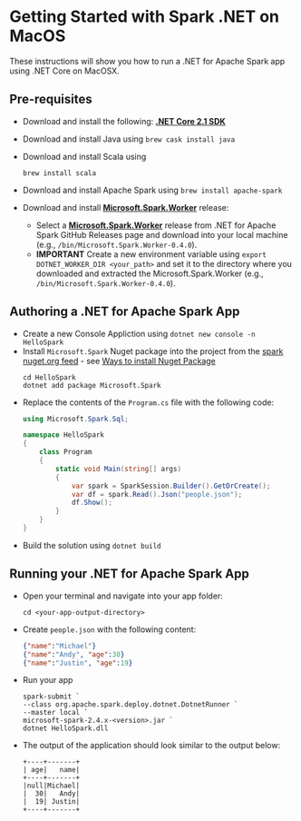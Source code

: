# Getting Started with Spark .NET on MacOS

These instructions will show you how to run a .NET for Apache Spark app using .NET Core on MacOSX.

## Pre-requisites

- Download and install the following: **[.NET Core 2.1 SDK](https://dotnet.microsoft.com/download/dotnet-core/2.1)** 
- Download and install Java using 
  ```brew cask install java```
- Download and install Scala using
    ```shell
    brew install scala
    ```
- Download and install Apache Spark using ```brew install apache-spark```
    
- Download and install **[Microsoft.Spark.Worker](https://github.com/dotnet/spark/releases)** release:
    - Select a **[Microsoft.Spark.Worker](https://github.com/dotnet/spark/releases)** release from .NET for Apache Spark GitHub Releases page and download into your local machine (e.g., `/bin/Microsoft.Spark.Worker-0.4.0`).
    - **IMPORTANT** Create a new environment variable using ```export DOTNET_WORKER_DIR <your_path>``` and set it to the directory where you downloaded and extracted the Microsoft.Spark.Worker (e.g., `/bin/Microsoft.Spark.Worker-0.4.0`).


## Authoring a .NET for Apache Spark App
- Create a new Console Appliction using  `dotnet new console -n HelloSpark`
- Install `Microsoft.Spark` Nuget package into the project from the [spark nuget.org feed](https://www.nuget.org/profiles/spark) - see [Ways to install Nuget Package](https://docs.microsoft.com/en-us/nuget/consume-packages/ways-to-install-a-package)
    ```shell
    cd HelloSpark
    dotnet add package Microsoft.Spark
    ```
- Replace the contents of the `Program.cs` file with the following code:
    ```csharp
    using Microsoft.Spark.Sql;

    namespace HelloSpark
    {
        class Program
        {
            static void Main(string[] args)
            {
                var spark = SparkSession.Builder().GetOrCreate();
                var df = spark.Read().Json("people.json");
                df.Show();
            }
        }
    }
    ```
- Build the solution using ```dotnet build```

## Running your .NET for Apache Spark App
- Open your terminal and navigate into your app folder:
    ```shell
    cd <your-app-output-directory>
    ```
- Create `people.json` with the following content:
    ```json
    {"name":"Michael"}
    {"name":"Andy", "age":30}
    {"name":"Justin", "age":19}
    ```
- Run your app
    ```
    spark-submit `
    --class org.apache.spark.deploy.dotnet.DotnetRunner `
    --master local `
    microsoft-spark-2.4.x-<version>.jar `
    dotnet HelloSpark.dll
    ```
- The output of the application should look similar to the output below:
    ```text
    +----+-------+
    | age|   name|
    +----+-------+
    |null|Michael|
    |  30|   Andy|
    |  19| Justin|
    +----+-------+
    ```
